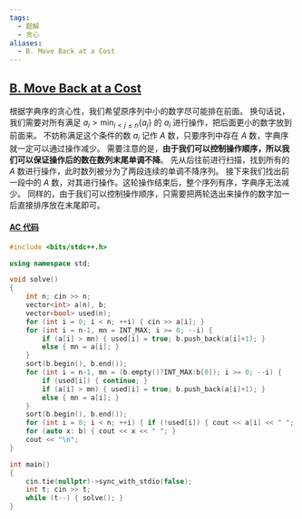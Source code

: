 ```yaml
---
tags:
  - 题解
  - 贪心
aliases:
  - B. Move Back at a Cost
---
```

## [B. Move Back at a Cost](https://codeforces.com/problemset/problem/2046/B)

根据字典序的贪心性，我们希望原序列中小的数字尽可能排在前面。
换句话说，我们需要对所有满足 $\displaystyle a_i>\min_{i<j\leq n}\{a_j\}$ 的 $a_i$ 进行操作，把后面更小的数字放到前面来。
不妨称满足这个条件的数 $a_i$ 记作 $A$ 数，只要序列中存在 $A$ 数，字典序就一定可以通过操作减少。
需要注意的是，**由于我们可以控制操作顺序，所以我们可以保证操作后的数在数列末尾单调不降**。
先从后往前进行扫描，找到所有的 $A$ 数进行操作，此时数列被分为了两段连续的单调不降序列。
接下来我们找出前一段中的 $A$ 数，对其进行操作。这轮操作结束后，整个序列有序，字典序无法减少。
同样的，由于我们可以控制操作顺序，只需要把两轮选出来操作的数字加一后直接排序放在末尾即可。

#### [AC 代码](https://codeforces.com/contest/2047/submission/304218257)

```cpp
#include <bits/stdc++.h>

using namespace std;

void solve()
{
	int n; cin >> n;
	vector<int> a(n), b;
    vector<bool> used(n);
    for (int i = 0; i < n; ++i) { cin >> a[i]; }
    for (int i = n-1, mn = INT_MAX; i >= 0; --i) {
        if (a[i] > mn) { used[i] = true; b.push_back(a[i]+1); }
        else { mn = a[i]; }
    }
    sort(b.begin(), b.end());
    for (int i = n-1, mn = (b.empty()?INT_MAX:b[0]); i >= 0; --i) {
        if (used[i]) { continue; }
        if (a[i] > mn) { used[i] = true; b.push_back(a[i]+1); }
        else { mn = a[i]; }
    }
    sort(b.begin(), b.end());
    for (int i = 0; i < n; ++i) { if (!used[i]) { cout << a[i] << " "; } }
    for (auto x: b) { cout << x << " "; }
    cout << "\n";
}

int main()
{
	cin.tie(nullptr)->sync_with_stdio(false);
	int t; cin >> t;
	while (t--) { solve(); }
}

```
